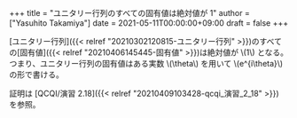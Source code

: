 +++
title = "ユニタリー行列のすべての固有値は絶対値が 1"
author = ["Yasuhito Takamiya"]
date = 2021-05-11T00:00:00+09:00
draft = false
+++

[ユニタリー行列]({{< relref "20210302120815-ユニタリー行列" >}})のすべての[固有値]({{< relref "20210406145445-固有値" >}})は絶対値が \\(1\\) となる。つまり、ユニタリー行列の固有値はある実数 \\(\theta\\) を用いて \\(e^{i\theta}\\) の形で書ける。

証明は [QCQI/演習 2.18]({{< relref "20210409103428-qcqi_演習_2_18" >}}) を参照。
